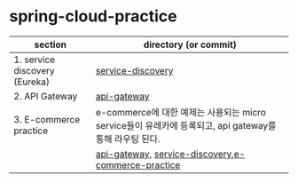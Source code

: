 # spring-cloud-practice

| section                       | directory (or commit)                                                                                                                                                                                                                                                                                                                      |
|-------------------------------|--------------------------------------------------------------------------------------------------------------------------------------------------------------------------------------------------------------------------------------------------------------------------------------------------------------------------------------------|
| 1. service discovery (Eureka) | [service-discovery](https://github.com/jihyunhillpark/spring-cloud-practice-repo/tree/main/service-discovery)                                                                                                                                                                                                                              |
| 2. API Gateway                | [api-gateway](https://github.com/jihyunhillpark/spring-cloud-practice-repo/tree/main/api-gateway-service)                                                                                                                                                                                                                                  |
| 3. E-commerce practice        | e-commerce에 대한 예제는 사용되는 micro service들이 유레카에 등록되고, api gateway를 통해 라우팅 된다.                                                                                                                                                                                                                                                                 |
|                               | [api-gateway](https://github.com/jihyunhillpark/spring-cloud-practice-repo/tree/main/api-gateway-service), [service-discovery](https://github.com/jihyunhillpark/spring-cloud-practice-repo/tree/main/service-discovery),[e-commerce-practice](https://github.com/jihyunhillpark/spring-cloud-practice-repo/tree/main/e-commerce-practice) |
